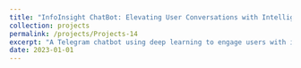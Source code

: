 ```yaml
---
title: "InfoInsight ChatBot: Elevating User Conversations with Intelligent Inquiry for Automated Information Retrieval"
collection: projects
permalink: /projects/Projects-14
excerpt: "A Telegram chatbot using deep learning to engage users with intelligent inquiries, extracting valuable information for automated and efficient data retrieval."
date: 2023-01-01
---
```


